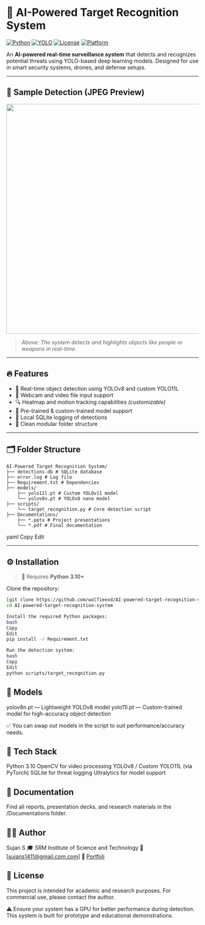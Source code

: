 # 🎯 AI-Powered Target Recognition System

[![Python](https://img.shields.io/badge/Python-3.10+-blue.svg)](https://www.python.org/downloads/)
[![YOLO](https://img.shields.io/badge/YOLOv8-Powered-green.svg)](https://github.com/ultralytics/ultralytics)
[![License](https://img.shields.io/badge/License-Academic%20Use-lightgrey.svg)](#license)
[![Platform](https://img.shields.io/badge/Platform-Windows%20%7C%20Linux%20%7C%20Jetson%20Nano-brightgreen)]()

An **AI-powered real-time surveillance system** that detects and recognizes potential threats using YOLO-based deep learning models. Designed for use in smart security systems, drones, and defense setups.

---

## 🎥 Sample Detection (JPEG Preview)

<p align="center">
  <img src="https://drive.google.com/file/d/1cjxlxXJT7aJ4ET3YspEH1e5bIa0LHkfu/view?usp=sharing" width="600"/>
</p>

> *Above: The system detects and highlights objects like people or weapons in real-time.*

---

## 🔥 Features

- 🚀 Real-time object detection using YOLOv8 and custom YOLO11L
- 📸 Webcam and video file input support
- 🔍 Heatmap and motion tracking capabilities *(customizable)*
- 🧠 Pre-trained & custom-trained model support
- 💾 Local SQLite logging of detections
- 📂 Clean modular folder structure

---

## 🗂 Folder Structure

```
AI-Powered Target Recognition System/
├── detections.db # SQLite database
├── error.log # Log file
├── Requirement.txt # Dependencies
├── models/
    ├── yolo11l.pt # Custom YOLOv11 model
    └── yolov8n.pt # YOLOv8 nano model
├── scripts/
    └── target_recognition.py # Core detection script
├── Documentations/
    ├── *.pptx # Project presentations
    └── *.pdf # Final documentation
```

yaml
Copy
Edit

---

## ⚙️ Installation

> 🐍 Requires **Python 3.10+**

Clone the repository:
```bash
[git clone https://github.com/wolfieexd/AI-powered-target-recognition-system
cd AI-powered-target-recognition-system

Install the required Python packages:
bash
Copy
Edit
pip install -r Requirement.txt

Run the detection system:
bash
Copy
Edit
python scripts/target_recognition.py
```
## 🧠 Models
yolov8n.pt — Lightweight YOLOv8 model
yolo11l.pt — Custom-trained model for high-accuracy object detection

✅ You can swap out models in the script to suit performance/accuracy needs.

## 🧰 Tech Stack
Python 3.10
OpenCV for video processing
YOLOv8 / Custom YOLO11L (via PyTorch)
SQLite for threat logging
Ultralytics for model support

## 📄 Documentation
Find all reports, presentation decks, and research materials in the /Documentations folder.

## 👨‍💻 Author
Sujan S
🎓 SRM Institute of Science and Technology
📧 [sujans1411@gmail.com.com]
🔗 [Portfoli](https://wolfieexd.github.io/portfolio/)

## 📌 License
This project is intended for academic and research purposes. For commercial use, please contact the author.

⚠️ Ensure your system has a GPU for better performance during detection. This system is built for prototype and educational demonstrations.
